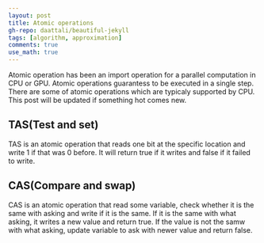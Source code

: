 ```yaml
---
layout: post
title: Atomic operations
gh-repo: daattali/beautiful-jekyll
tags: [algorithm, approximation]
comments: true
use_math: true
---
```


Atomic operation has been an import operation for a parallel computation in CPU or GPU.
Atomic operations guarantess to be executed in a single step.
There are some of atomic operations which are typicaly supported by CPU.
This post will be updated if something hot comes new.

## TAS(Test and set)

TAS is an atomic operation that reads one bit at the specific location and write 1 if that was 0 before.
It will return $\text{true}$ if it writes and $\text{false}$ if it failed to write.

## CAS(Compare and swap)

CAS is an atomic operation that read some variable, check whether it is the same with asking and write if it is the same.
If it is the same with what asking, it writes a new value and return $\text{true}$.
If the value is not the samw with what asking, update variable to ask with newer value and return $\text{false}$.